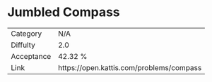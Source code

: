 # Jumbled Compass

<table>
    <tr>
        <td>Category</td>
        <td>N/A</td>
    </tr>
    <tr>
        <td>Diffulty</td>
        <td>2.0</td>
    </tr>
    <tr>
        <td>Acceptance</td>
        <td>42.32 %</td>
    </tr>
    <tr>
        <td>Link</td>
        <td>https://open.kattis.com/problems/compass</td>
    </tr>
</table>
